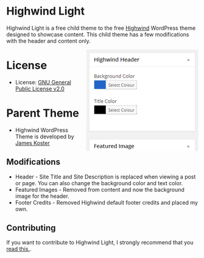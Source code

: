 # Highwind Light

Highwind Light is a free child theme to the free [Highwind](https://github.com/jameskoster/highwind) WordPress theme designed to showcase content. This child theme has a few modifications with the header and content only.

<img align="right" height="268" width="294" src="https://github.com/seb86/Highwind-Light/blob/master/highwind-meta-box.png" alt="Highwind Header Options">

# License

* License: [GNU General Public License v2.0](http://www.gnu.org/licenses/gpl-2.0.html)

# Parent Theme

* Highwind WordPress Theme is developed by [James Koster](http://jameskoster.co.uk/highwind/)

## Modifications
* Header - Site Title and Site Description is replaced when viewing a post or page. You can also change the background color and text color.
* Featured Images - Removed from content and now the background image for the header.
* Footer Credits - Removed Highwind default footer credits and placed my own.

## Contributing
If you want to contribute to Highwind Light, I strongly recommend that you [read this.](https://github.com/seb86/highwind-light/blob/master/CONTRIBUTING.md).
